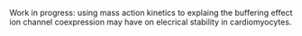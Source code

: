 Work in progress: using mass action kinetics to explaing the buffering effect ion channel coexpression may have on elecrical stability in cardiomyocytes.
